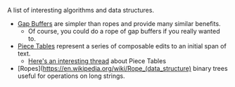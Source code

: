 A list of interesting algorithms and data structures.

* [Gap Buffers](https://en.wikipedia.org/wiki/Gap_buffer) are simpler than ropes and provide many similar benefits.
  - Of course, you could do a rope of gap buffers if you really wanted to.
* [Piece Tables](https://en.wikipedia.org/wiki/Piece_table) represent a series of composable edits to an initial span of text.
  - [Here's an interesting thread](https://web.archive.org/web/20160308183811/http://1017.songtrellisopml.com/whatsbeenwroughtusingpiecetables) 
    about Piece Tables
* [Ropes](https://en.wikipedia.org/wiki/Rope_(data_structure) binary trees useful for operations on long strings.
